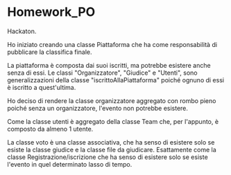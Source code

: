 # Homework_PO
Hackaton.

Ho iniziato creando una classe Piattaforma che ha come responsabilità di pubblicare la classifica finale.

La piattaforma è composta dai suoi iscritti, ma potrebbe esistere anche senza di essi. 
Le classi "Organizzatore", "Giudice" e "Utenti", sono generalizzazioni della classe "iscrittoAllaPiattaforma" poiché ognuno di essi è iscritto a quest'ultima. 


Ho deciso di rendere la classe organizzatore aggregato con rombo pieno poiché senza un organizzatore, l'evento non potrebbe esistere. 

Come la classe utenti è aggregato della classe Team che, per l'appunto, è composto da almeno 1 utente.

La classe voto è una classe associativa, che ha senso di esistere solo se esiste la classe giudice e la classe file da giudicare. Esattamente come la classe Registrazione/iscrizione che ha senso di esistere solo se esiste l'evento in quel determinato lasso di tempo.
